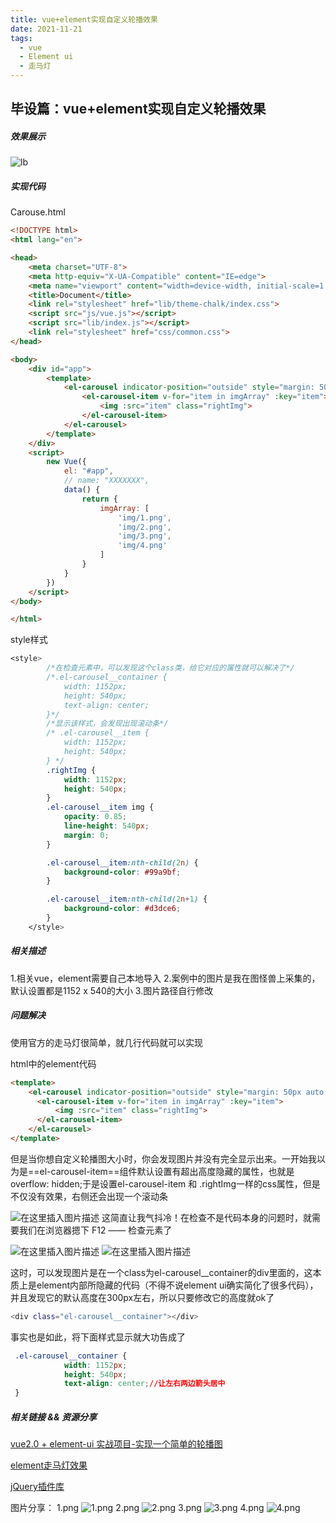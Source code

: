 ```yaml
---
title: vue+element实现自定义轮播效果
date: 2021-11-21
tags:
  - vue
  - Element ui
  - 走马灯
---
```


## 毕设篇：vue+element实现自定义轮播效果

##### 效果展示
![lb](https://img-blog.csdnimg.cn/50c2f93e5e9143238202998e3e8e9f35.gif#pic_center)
##### 实现代码
Carouse.html
```html
<!DOCTYPE html>
<html lang="en">

<head>
    <meta charset="UTF-8">
    <meta http-equiv="X-UA-Compatible" content="IE=edge">
    <meta name="viewport" content="width=device-width, initial-scale=1.0">
    <title>Document</title>
    <link rel="stylesheet" href="lib/theme-chalk/index.css">
    <script src="js/vue.js"></script>
    <script src="lib/index.js"></script>
    <link rel="stylesheet" href="css/common.css">
</head>

<body>
    <div id="app">
        <template>
            <el-carousel indicator-position="outside" style="margin: 50px auto; width: 1152px;">
                <el-carousel-item v-for="item in imgArray" :key="item">
                    <img :src="item" class="rightImg">
                </el-carousel-item>
            </el-carousel>
        </template>
    </div>
    <script>
        new Vue({
            el: "#app",
            // name: "XXXXXXX",
            data() {
                return {
                    imgArray: [
                        'img/1.png',
                        'img/2.png',
                        'img/3.png',
                        'img/4.png'
                    ]
                }
            }
        })
    </script>
</body>

</html>
```
style样式

```css
<style>
		/*在检查元素中，可以发现这个class类，给它对应的属性就可以解决了*/
        /*.el-carousel__container {
            width: 1152px;
            height: 540px;
            text-align: center;
        }*/
        /*显示该样式，会发现出现滚动条*/
        /* .el-carousel__item {
            width: 1152px;
            height: 540px;
        } */
        .rightImg {
            width: 1152px;
            height: 540px;
        }
        .el-carousel__item img {
            opacity: 0.85;
            line-height: 540px;
            margin: 0;
        }

        .el-carousel__item:nth-child(2n) {
            background-color: #99a9bf;
        }

        .el-carousel__item:nth-child(2n+1) {
            background-color: #d3dce6;
        }
    </style>
```
##### 相关描述
1.相关vue，element需要自己本地导入
2.案例中的图片是我在图怪兽上采集的，默认设置都是1152 x 540的大小
3.图片路径自行修改

##### 问题解决
使用官方的走马灯很简单，就几行代码就可以实现

html中的element代码

```html
<template>
    <el-carousel indicator-position="outside" style="margin: 50px auto; width: 1152px;">
      <el-carousel-item v-for="item in imgArray" :key="item">
          <img :src="item" class="rightImg">
      </el-carousel-item>
    </el-carousel>
</template>
```

但是当你想自定义轮播图大小时，你会发现图片并没有完全显示出来。一开始我以为是==el-carousel-item==组件默认设置有超出高度隐藏的属性，也就是overflow: hidden;于是设置el-carousel-item 和 .rightImg一样的css属性，但是不仅没有效果，右侧还会出现一个滚动条

![在这里插入图片描述](https://img-blog.csdnimg.cn/6de18dc2cace49eaa062f841547736b1.gif#pic_center)
这简直让我气抖冷！在检查不是代码本身的问题时，就需要我们在浏览器摁下 F12	—— 检查元素了

![在这里插入图片描述](https://img-blog.csdnimg.cn/560a17670c2a4362921f8b3e4dab0403.gif#pic_center)
![在这里插入图片描述](https://img-blog.csdnimg.cn/b6c55eeb95eb4f98a335f92932727e76.png)

这时，可以发现图片是在一个class为el-carousel__container的div里面的，这本质上是element内部所隐藏的代码（不得不说element ui确实简化了很多代码），并且发现它的默认高度在300px左右，所以只要修改它的高度就ok了

```bash
<div class="el-carousel__container"></div>
```
事实也是如此，将下面样式显示就大功告成了

```css
 .el-carousel__container {
            width: 1152px;
            height: 540px;
            text-align: center;//让左右两边箭头居中
 }
```

##### 相关链接 && 资源分享
[vue2.0 + element-ui 实战项目-实现一个简单的轮播图](https://www.jianshu.com/p/a80d384b922d)

[element走马灯效果](https://element.eleme.cn/#/zh-CN/component/carousel)

[jQuery插件库](https://www.jq22.com/)


图片分享：
1.png
![1.png](https://img-blog.csdnimg.cn/b722ff3659734cb883f67c678c6dda07.png)
2.png
![2.png](https://img-blog.csdnimg.cn/45a4f62876a346e381e67715696d8763.png)
3.png
![3.png](https://img-blog.csdnimg.cn/de1d408698564a9d930f9f772a34812e.png)
4.png
![4.png](https://img-blog.csdnimg.cn/e7cbb85011ea4819818280578dc73013.png)

